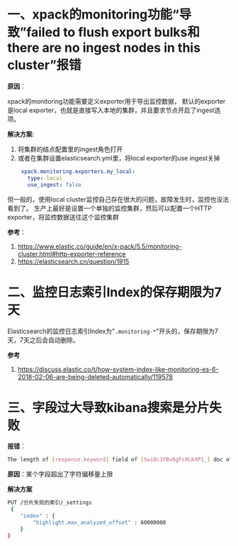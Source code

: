 # 一、xpack的monitoring功能“导致”failed to flush export bulks和 there are no ingest nodes in this cluster”报错

**原因**：

xpack的monitoring功能需要定义exporter用于导出监控数据， 默认的exporter是local exporter，也就是直接写入本地的集群，并且要求节点开启了ingest选项。

**解决方案**:

1. 将集群的结点配置里的ingest角色打开
2. 或者在集群设置elasticsearch.yml里，将local exporter的use ingest关掉
   ```yaml
    xpack.monitoring.exporters.my_local:
      type: local
      use_ingest: false
   ```
但一般的，使用local cluster监控自己存在很大的问题，故障发生时，监控也没法看到了。 生产上最好是设置一个单独的监控集群，然后可以配置一个HTTP exporter，将监控数据送往这个监控集群

**参考**：

1. https://www.elastic.co/guide/en/x-pack/5.5/monitoring-cluster.html#http-exporter-reference
2. https://elasticsearch.cn/question/1915



# 二、监控日志索引Index的保存期限为7天

Elasticsearch的监控日志索引Index为"`.monitoring-*`"开头的，保存期限为7天，7天之后会自动删除。

**参考**

1. https://discuss.elastic.co/t/how-system-index-like-monitoring-es-6-2018-02-06-are-being-deleted-automatically/119578

# 三、字段过大导致kibana搜索是分片失败

**报错**：

```bash
The length of [response.keyword] field of [SwiBc3YBv0gFs9LK4P1_] doc of [docc-2020-12-18] index has exceeded [1000000] - maximum allowed to be analyzed for highlighting. This maximum can be set by changing the [index.highlight.max_analyzed_offset] index level setting. For large texts, indexing with offsets or term vectors is recommended!
```

**原因**：某个字段超出了字符偏移量上限

**解决方案**

```bash
PUT /分片失败的索引/_settings
 {
    "index" : {
        "highlight.max_analyzed_offset" : 60000000
    }
}
```



## 